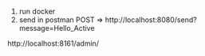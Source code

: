 1. run docker
2. send in postman POST => http://localhost:8080/send?message=Hello_Active

http://localhost:8161/admin/
